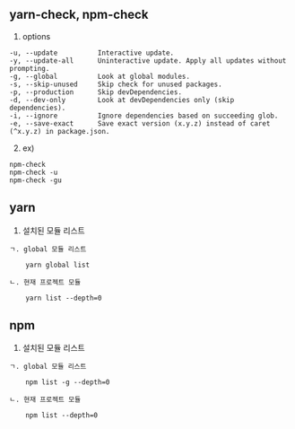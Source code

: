 ## yarn-check, npm-check
  1. options
  
    -u, --update          Interactive update.
    -y, --update-all      Uninteractive update. Apply all updates without prompting.
    -g, --global          Look at global modules.
    -s, --skip-unused     Skip check for unused packages.
    -p, --production      Skip devDependencies.
    -d, --dev-only        Look at devDependencies only (skip dependencies).
    -i, --ignore          Ignore dependencies based on succeeding glob.
    -e, --save-exact      Save exact version (x.y.z) instead of caret (^x.y.z) in package.json.
    
  2. ex)
  
    npm-check
    npm-check -u
    npm-check -gu
  
## yarn
  1. 설치된 모듈 리스트
  
    ㄱ. global 모듈 리스트
    
        yarn global list
        
    ㄴ. 현재 프로젝트 모듈
  
        yarn list --depth=0
  
  
## npm
  1. 설치된 모듈 리스트
  
    ㄱ. global 모듈 리스트
    
        npm list -g --depth=0

    ㄴ. 현재 프로젝트 모듈
  
        npm list --depth=0
  
  
   
